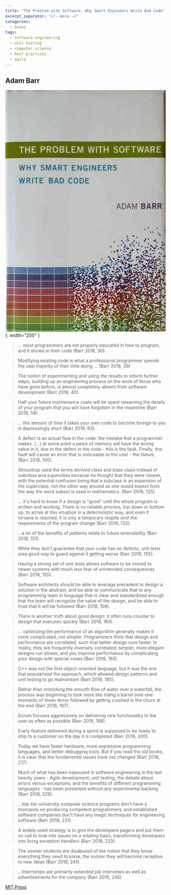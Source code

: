 ```yaml
---
title: "The Problem with Software: Why Smart Engineers Write Bad Code"
excerpt_separator: "<!--more-->"
categories:
  - books
tags:
  - software engineering
  - unit testing
  - computer science
  - best practices
  - agile
---
```



## Adam Barr


![alt text](/images/book_covers/the_problem_with_software.jpg "Title"){: width="250" }

<!--more-->

> ... most programmers are not properly educated in how to program, and it shows in their code (Barr 2018, 30).

> Modifying existing code is what a professional programmer spends the vast majority of their time doing ... (Barr 2018, 39)

> The notion of experimenting and using the results to inform further steps, building up an engineering process on the work
> of those who have gone before, is almost completely absent from software development (Barr 2018, 40).

> Half your future maintenance costs will be spent relearning the details of your program that you will have forgotten in the
> meantime (Barr 2018, 58).

> ... the amount of time it takes your own code to become foreign to you is depressingly short (Barr 2018, 63).

> A defect is an actual flaw in the code: the mistake that a programmer makes. (...) at some point a peice of memory
> will have the wrong value in it, due to the defect in the code - this is the fault. Finally, this fault will cause
> an error that is noticeable to the user - the failure. (Barr 2018, 100).

> Stroustrup used the terms *derived class* and *base class* instead of *subclass* and *superclass* because he
> thought that they were clearer, with the potential confusion being that a subclass is an expansion of the
> superclass, not the other way around as one would expect from the way the word *subset* is used in
> mathematics. (Barr 2018, 125).

> ... it's hard to know if a design is "good" until the whole program is written and working. There is no reliable
> process, top down or bottom up, to arrive at this situation in a deterministic way, and even if nirvana is
> reached, it is only a temporary respite until the requirements of the program change (Barr 2018, 132).

> ...a lot of the benefits of patterns relate to future extensibility (Barr 2018, 151).

> While they don't guarantee that your code has no defects, unit tests area good way to guard against it getting worse
(Barr 2018, 155).

> Having a strong set of unit tests allows software to be moved to newer systems with much less fear of unintended
consequences (Barr 2018, 155).

> Software architects *should* be able to leverage precedent to design a solution in the abstract, and be able to
> communicate that to any programming team in language that is clear and standardized enough that the team will
> recognize the value of the design, and be able to trust that it will be followed (Barr 2018, 158).

> There is another truth about good design: it often runs counter to design that executes quickly (Barr 2018, 160).

> ... optimizing the performance of an algorithm generally makes it more complicated, not simpler.
Programmers think that design and performance are correlated, such that better design runs faster. In reality, they are
frequently inversely correlated: simpler, more elegant designs run slower, and you improve performance by
complicating your design with special cases (Barr 2018, 165).

> C++ was not the first object-oriented language, but it was the one that popularized the approach, which
allowed design patterns and unit testing to go mainstream (Barr 2018, 185).

> Rather than mimicking the smooth flow of water over a waterfall, the process was beginning to look more like riding
a barrel over one: moments of sheer terror followed by getting crushed in the churn at the end (Barr 2018, 197).

> Scrum focuses aggressively on delivering new functionality to the user as often as possible (Barr 2018, 198).

> Every feature delivered during a sprint is supposed to be ready to ship to a customer on the day
it is completed (Barr 2018, 200).

> Today we have faster hardware, more expressive programming languages, and better debugging tools. But
if you read the old books, it is clear that the fundamental issues have not changed (Barr 2018, 217).

> Much of what has been espoused in software engineering in the last twenty years - Agile development, unit
testing, the debate about errors versus exceptions, and the benefits of different programming languages -
has been presented without any experimental backing (Barr 2018, 229).

> ...top-tier university computer science programs don't have a monopoly on producing competent programmers, and
established software companies don't have any magic techniques for engineering software (Barr 2018, 231).

> A widely used strategy is to give the developers pagers and put them on call to look into issues on a rotating
basis, transforming developers into living exception handlers (Barr 2018, 233).

> The sooner students are disabused of the notion that they know everything they need to know, the sooner they
will become receptive to new ideas (Barr 2018, 241).

> ...internships are primarily extended job interviews as well as advertisements for the company (Barr 2018, 246).

[MIT Press](https://mitpress.mit.edu/books/problem-software)
